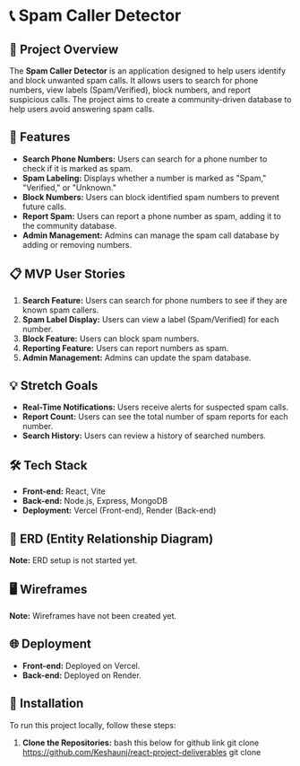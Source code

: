 # 📞  Spam Caller Detector

## 🚀 Project Overview
The **Spam Caller Detector** is an application designed to help users identify and block unwanted spam calls. It allows users to search for phone numbers, view labels (Spam/Verified), block numbers, and report suspicious calls. The project aims to create a community-driven database to help users avoid answering spam calls.

## 🌟 Features

- **Search Phone Numbers:** Users can search for a phone number to check if it is marked as spam.
- **Spam Labeling:** Displays whether a number is marked as "Spam," "Verified," or "Unknown."
- **Block Numbers:** Users can block identified spam numbers to prevent future calls.
- **Report Spam:** Users can report a phone number as spam, adding it to the community database.
- **Admin Management:** Admins can manage the spam call database by adding or removing numbers.

## 📋 MVP User Stories

1. **Search Feature:** Users can search for phone numbers to see if they are known spam callers.
2. **Spam Label Display:** Users can view a label (Spam/Verified) for each number.
3. **Block Feature:** Users can block spam numbers.
4. **Reporting Feature:** Users can report numbers as spam.
5. **Admin Management:** Admins can update the spam database.

## 💡 Stretch Goals

- **Real-Time Notifications:** Users receive alerts for suspected spam calls.
- **Report Count:** Users can see the total number of spam reports for each number.
- **Search History:** Users can review a history of searched numbers.

## 🛠️ Tech Stack

- **Front-end:** React, Vite
- **Back-end:** Node.js, Express, MongoDB
- **Deployment:** Vercel (Front-end), Render (Back-end)

## 📐 ERD (Entity Relationship Diagram)
**Note:** ERD setup is not started yet.

## 🖥️ Wireframes
**Note:** Wireframes have not been created yet.

## 🌐 Deployment

- **Front-end:** Deployed on Vercel.
- **Back-end:** Deployed on Render.

## 🔧 Installation

To run this project locally, follow these steps:

1. **Clone the Repositories:**
   bash this below for github link
   git clone <https://github.com/Keshaunj/react-project-deliverables>
   git clone <not decided for project or not>
